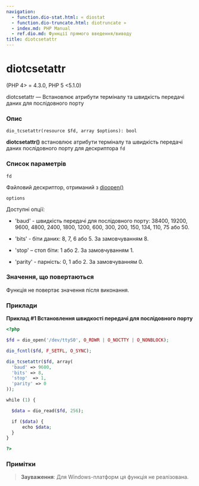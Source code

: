 ```yaml
---
navigation:
  - function.dio-stat.html: « diostat
  - function.dio-truncate.html: diotruncate »
  - index.md: PHP Manual
  - ref.dio.md: Функції прямого введення/виводу
title: diotcsetattr
---
```

# diotcsetattr

(PHP 4> = 4.3.0, PHP 5 <5.1.0)

diotcsetattr — Встановлює атрибути терміналу та швидкість передачі даних для послідовного порту

### Опис

```methodsynopsis
dio_tcsetattr(resource $fd, array $options): bool
```

**diotcsetattr()** встановлює атрибути терміналу та швидкість передачі даних послідовного порту для дескриптора `fd`

### Список параметрів

`fd`

Файловий дескриптор, отриманий з [dioopen()](function.dio-open.md)

`options`

Доступні опції:

-   'baud' - швидкість передачі для послідовного порту: 38400, 19200, 9600, 4800, 2400, 1800, 1200, 600, 300, 200, 150, 134, 110, 75 або 50.
    
-   'bits' - біти даних: 8, 7, 6 або 5. За замовчуванням 8.
    
-   'stop' – стоп біти: 1 або 2. За замовчуванням 1.
    
-   'parity' - парність: 0, 1 або 2. За замовчуванням 0.
    

### Значення, що повертаються

Функція не повертає значення після виконання.

### Приклади

**Приклад #1 Встановлення швидкості передачі для послідовного порту**

```php
<?php

$fd = dio_open('/dev/ttyS0', O_RDWR | O_NOCTTY | O_NONBLOCK);

dio_fcntl($fd, F_SETFL, O_SYNC);

dio_tcsetattr($fd, array(
  'baud' => 9600,
  'bits' => 8,
  'stop'  => 1,
  'parity' => 0
));

while (1) {

  $data = dio_read($fd, 256);

  if ($data) {
      echo $data;
  }
}

?>
```

### Примітки

> **Зауваження**: Для Windows-платформ ця функція не реалізована.
